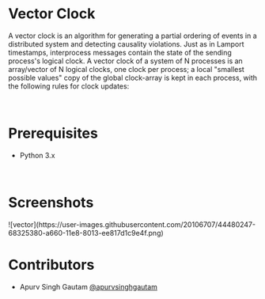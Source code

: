 <h1>Vector Clock</h1>

<p>
A vector clock is an algorithm for generating a partial ordering of events in a distributed system and detecting causality violations. Just as in Lamport timestamps, interprocess messages contain the state of the sending process's logical clock. A vector clock of a system of N processes is an array/vector of N logical clocks, one clock per process; a local "smallest possible values" copy of the global clock-array is kept in each process, with the following rules for clock updates:
</p>
<br>

<h1>Prerequisites</h1>

<ul>
  <li>Python 3.x</li>
</ul>

<br>

<h1>Screenshots</h1>
![vector](https://user-images.githubusercontent.com/20106707/44480247-68325380-a660-11e8-8013-ee817d1c9e4f.png)


<br>
<h1>Contributors</h1>

- Apurv Singh Gautam [@apurvsinghgautam](https://github.com/apurvsinghgautam/)
